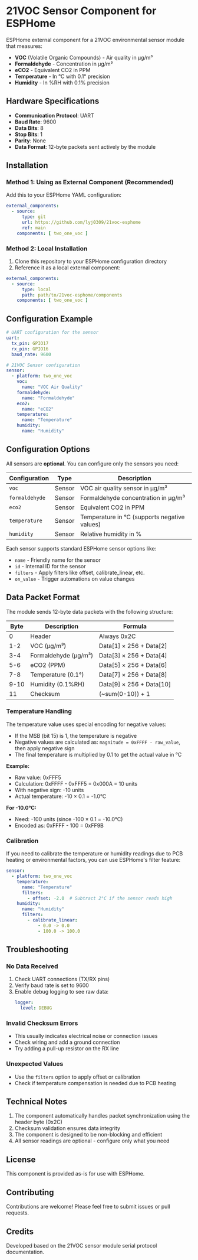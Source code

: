 # 21VOC Sensor Component for ESPHome

ESPHome external component for a 21VOC environmental sensor module that measures:
- **VOC** (Volatile Organic Compounds) - Air quality in µg/m³
- **Formaldehyde** - Concentration in µg/m³
- **eCO2** - Equivalent CO2 in PPM
- **Temperature** - In °C with 0.1° precision
- **Humidity** - In %RH with 0.1% precision

## Hardware Specifications

- **Communication Protocol**: UART
- **Baud Rate**: 9600
- **Data Bits**: 8
- **Stop Bits**: 1
- **Parity**: None
- **Data Format**: 12-byte packets sent actively by the module

## Installation

### Method 1: Using as External Component (Recommended)

Add this to your ESPHome YAML configuration:

```yaml
external_components:
  - source:
      type: git
      url: https://github.com/lyj0309/21voc-esphome
      ref: main
    components: [ two_one_voc ]
```

### Method 2: Local Installation

1. Clone this repository to your ESPHome configuration directory
2. Reference it as a local external component:

```yaml
external_components:
  - source:
      type: local
      path: path/to/21voc-esphome/components
    components: [ two_one_voc ]
```

## Configuration Example

```yaml
# UART configuration for the sensor
uart:
  tx_pin: GPIO17
  rx_pin: GPIO16
  baud_rate: 9600

# 21VOC Sensor configuration
sensor:
  - platform: two_one_voc
    voc:
      name: "VOC Air Quality"
    formaldehyde:
      name: "Formaldehyde"
    eco2:
      name: "eCO2"
    temperature:
      name: "Temperature"
    humidity:
      name: "Humidity"
```

## Configuration Options

All sensors are **optional**. You can configure only the sensors you need:

| Configuration | Type | Description |
|--------------|------|-------------|
| `voc` | Sensor | VOC air quality sensor in µg/m³ |
| `formaldehyde` | Sensor | Formaldehyde concentration in µg/m³ |
| `eco2` | Sensor | Equivalent CO2 in PPM |
| `temperature` | Sensor | Temperature in °C (supports negative values) |
| `humidity` | Sensor | Relative humidity in % |

Each sensor supports standard ESPHome sensor options like:
- `name` - Friendly name for the sensor
- `id` - Internal ID for the sensor
- `filters` - Apply filters like offset, calibrate_linear, etc.
- `on_value` - Trigger automations on value changes

## Data Packet Format

The module sends 12-byte data packets with the following structure:

| Byte | Description | Formula |
|------|-------------|---------|
| 0 | Header | Always 0x2C |
| 1-2 | VOC (µg/m³) | Data[1] × 256 + Data[2] |
| 3-4 | Formaldehyde (µg/m³) | Data[3] × 256 + Data[4] |
| 5-6 | eCO2 (PPM) | Data[5] × 256 + Data[6] |
| 7-8 | Temperature (0.1°) | Data[7] × 256 + Data[8] |
| 9-10 | Humidity (0.1%RH) | Data[9] × 256 + Data[10] |
| 11 | Checksum | (~sum(0-10)) + 1 |

### Temperature Handling

The temperature value uses special encoding for negative values:
- If the MSB (bit 15) is 1, the temperature is negative
- Negative values are calculated as: `magnitude = 0xFFFF - raw_value`, then apply negative sign
- The final temperature is multiplied by 0.1 to get the actual value in °C

**Example:**
- Raw value: 0xFFF5
- Calculation: 0xFFFF - 0xFFF5 = 0x000A = 10 units
- With negative sign: -10 units
- Actual temperature: -10 × 0.1 = -1.0°C

**For -10.0°C:**
- Need: -100 units (since -100 × 0.1 = -10.0°C)
- Encoded as: 0xFFFF - 100 = 0xFF9B

### Calibration

If you need to calibrate the temperature or humidity readings due to PCB heating or environmental factors, you can use ESPHome's filter feature:

```yaml
sensor:
  - platform: two_one_voc
    temperature:
      name: "Temperature"
      filters:
        - offset: -2.0  # Subtract 2°C if the sensor reads high
    humidity:
      name: "Humidity"
      filters:
        - calibrate_linear:
            - 0.0 -> 0.0
            - 100.0 -> 100.0
```

## Troubleshooting

### No Data Received

1. Check UART connections (TX/RX pins)
2. Verify baud rate is set to 9600
3. Enable debug logging to see raw data:
   ```yaml
   logger:
     level: DEBUG
   ```

### Invalid Checksum Errors

- This usually indicates electrical noise or connection issues
- Check wiring and add a ground connection
- Try adding a pull-up resistor on the RX line

### Unexpected Values

- Use the `filters` option to apply offset or calibration
- Check if temperature compensation is needed due to PCB heating

## Technical Notes

1. The component automatically handles packet synchronization using the header byte (0x2C)
2. Checksum validation ensures data integrity
3. The component is designed to be non-blocking and efficient
4. All sensor readings are optional - configure only what you need

## License

This component is provided as-is for use with ESPHome.

## Contributing

Contributions are welcome! Please feel free to submit issues or pull requests.

## Credits

Developed based on the 21VOC sensor module serial protocol documentation.
